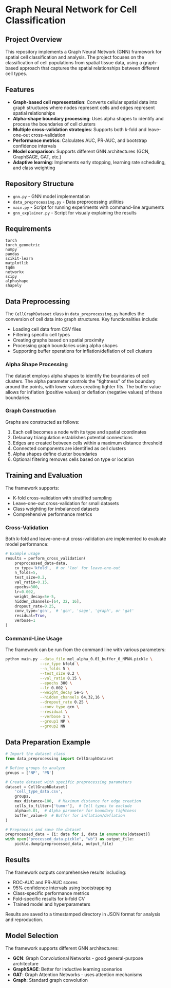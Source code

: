 # Graph Neural Network for Cell Classification

## Project Overview

This repository implements a Graph Neural Network (GNN) framework for spatial cell classification and analysis. The project focuses on the classification of cell populations from spatial tissue data, using a graph-based approach that captures the spatial relationships between different cell types.

## Features

- **Graph-based cell representation**: Converts cellular spatial data into graph structures where nodes represent cells and edges represent spatial relationships
- **Alpha-shape boundary processing**: Uses alpha shapes to identify and process the boundaries of cell clusters
- **Multiple cross-validation strategies**: Supports both k-fold and leave-one-out cross-validation
- **Performance metrics**: Calculates AUC, PR-AUC, and bootstrap confidence intervals
- **Model comparison**: Supports different GNN architectures (GCN, GraphSAGE, GAT, etc.)
- **Adaptive learning**: Implements early stopping, learning rate scheduling, and class weighting

## Repository Structure

- `gnn.py` - GNN model implementation
- `data_preprocessing.py` - Data preprocessing utilities
- `main.py` - Script for running experiments with command-line arguments
- `gnn_explainer.py` - Script for visualy explaining the results

## Requirements

```
torch
torch_geometric
numpy
pandas
scikit-learn
matplotlib
tqdm
networkx
scipy
alphashape
shapely
```

## Data Preprocessing

The `CellGraphDataset` class in `data_preprocessing.py` handles the conversion of cell data into graph structures. Key functionalities include:

- Loading cell data from CSV files
- Filtering specific cell types
- Creating graphs based on spatial proximity
- Processing graph boundaries using alpha shapes
- Supporting buffer operations for inflation/deflation of cell clusters

### Alpha Shape Processing

The dataset employs alpha shapes to identify the boundaries of cell clusters. The alpha parameter controls the "tightness" of the boundary around the points, with lower values creating tighter fits. The buffer value allows for inflation (positive values) or deflation (negative values) of these boundaries.

### Graph Construction

Graphs are constructed as follows:
1. Each cell becomes a node with its type and spatial coordinates
2. Delaunay triangulation establishes potential connections
3. Edges are created between cells within a maximum distance threshold
4. Connected components are identified as cell clusters
5. Alpha shapes define cluster boundaries
6. Optional filtering removes cells based on type or location

## Training and Evaluation

The framework supports:

- K-fold cross-validation with stratified sampling
- Leave-one-out cross-validation for small datasets
- Class weighting for imbalanced datasets
- Comprehensive performance metrics

### Cross-Validation

Both k-fold and leave-one-out cross-validation are implemented to evaluate model performance:

```python
# Example usage
results = perform_cross_validation(
    preprocessed_data=data,
    cv_type='kfold',  # or 'loo' for leave-one-out
    n_folds=5,
    test_size=0.2,
    val_ratio=0.15,
    epochs=300,
    lr=0.002,
    weight_decay=5e-5,
    hidden_channels=[64, 32, 16],
    dropout_rate=0.25,
    conv_type='gcn',  # 'gcn', 'sage', 'graph', or 'gat'
    residual=True,
    verbose=1
)
```

### Command-Line Usage

The framework can be run from the command line with various parameters:

```bash
python main.py --data_file mel_alpha_0.01_buffer_0_NPNN.pickle \
               --cv_type kfold \
               --n_folds 5 \
               --test_size 0.2 \
               --val_ratio 0.15 \
               --epochs 300 \
               --lr 0.002 \
               --weight_decay 5e-5 \
               --hidden_channels 64,32,16 \
               --dropout_rate 0.25 \
               --conv_type gcn \
               --residual \
               --verbose 1 \
               --group1 NP \
               --group2 NN
```

## Data Preparation Example

```python
# Import the dataset class
from data_preprocessing import CellGraphDataset

# Define groups to analyze
groups = ['NP', 'PN']

# Create dataset with specific preprocessing parameters
dataset = CellGraphDataset(
    'cell_type_data.csv', 
    groups, 
    max_distance=100,  # Maximum distance for edge creation
    cells_to_filter=['tumor'],  # Cell types to exclude
    alpha=0.01,  # Alpha parameter for boundary tightness
    buffer_value=0  # Buffer for inflation/deflation
)

# Preprocess and save the dataset
preprocessed_data = {i: data for i, data in enumerate(dataset)}
with open("processed_data.pickle", "wb") as output_file:
    pickle.dump(preprocessed_data, output_file)
```

## Results

The framework outputs comprehensive results including:
- ROC-AUC and PR-AUC scores
- 95% confidence intervals using bootstrapping
- Class-specific performance metrics
- Fold-specific results for k-fold CV
- Trained model and hyperparameters

Results are saved to a timestamped directory in JSON format for analysis and reproduction.

## Model Selection

The framework supports different GNN architectures:
- **GCN**: Graph Convolutional Networks - good general-purpose architecture
- **GraphSAGE**: Better for inductive learning scenarios
- **GAT**: Graph Attention Networks - uses attention mechanisms
- **Graph**: Standard graph convolution
